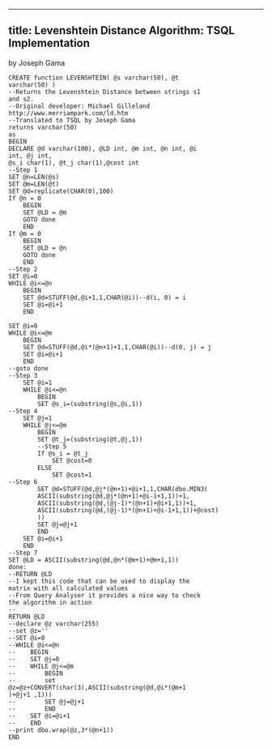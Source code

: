 ----
title: Levenshtein Distance Algorithm: TSQL Implementation
----

by Joseph Gama

    CREATE function LEVENSHTEIN( @s varchar(50), @t
    varchar(50) )
    --Returns the Levenshtein Distance between strings s1
    and s2.
    --Original developer: Michael Gilleland
    http://www.merriampark.com/ld.htm
    --Translated to TSQL by Joseph Gama
    returns varchar(50)
    as
    BEGIN
    DECLARE @d varchar(100), @LD int, @m int, @n int, @i
    int, @j int,
    @s_i char(1), @t_j char(1),@cost int
    --Step 1
    SET @n=LEN(@s)
    SET @m=LEN(@t)
    SET @d=replicate(CHAR(0),100)
    If @n = 0
        BEGIN
        SET @LD = @m
        GOTO done
        END
    If @m = 0
        BEGIN
        SET @LD = @n
        GOTO done
        END
    --Step 2
    SET @i=0
    WHILE @i<=@n
        BEGIN
        SET @d=STUFF(@d,@i+1,1,CHAR(@i))--d(i, 0) = i
        SET @i=@i+1
        END

    SET @i=0
    WHILE @i<=@m
        BEGIN
        SET @d=STUFF(@d,@i*(@n+1)+1,1,CHAR(@i))--d(0, j) = j
        SET @i=@i+1
        END
    --goto done
    --Step 3
        SET @i=1
        WHILE @i<=@n
            BEGIN
            SET @s_i=(substring(@s,@i,1))
    --Step 4
        SET @j=1
        WHILE @j<=@m
            BEGIN
            SET @t_j=(substring(@t,@j,1))
            --Step 5
            If @s_i = @t_j
                SET @cost=0
            ELSE
                SET @cost=1
    --Step 6
            SET @d=STUFF(@d,@j*(@n+1)+@i+1,1,CHAR(dbo.MIN3(
            ASCII(substring(@d,@j*(@n+1)+@i-1+1,1))+1,
            ASCII(substring(@d,(@j-1)*(@n+1)+@i+1,1))+1,
            ASCII(substring(@d,(@j-1)*(@n+1)+@i-1+1,1))+@cost)
            ))
            SET @j=@j+1
            END
        SET @i=@i+1
        END
    --Step 7
    SET @LD = ASCII(substring(@d,@n*(@m+1)+@m+1,1))
    done:
    --RETURN @LD
    --I kept this code that can be used to display the
    matrix with all calculated values
    --From Query Analyser it provides a nice way to check
    the algorithm in action
    --
    RETURN @LD
    --declare @z varchar(255)
    --set @z=''
    --SET @i=0
    --WHILE @i<=@n
    --    BEGIN
    --    SET @j=0
    --    WHILE @j<=@m
    --        BEGIN
    --        set
    @z=@z+CONVERT(char(3),ASCII(substring(@d,@i*(@m+1
    )+@j+1 ,1)))
    --        SET @j=@j+1
    --        END
    --    SET @i=@i+1
    --    END
    --print dbo.wrap(@z,3*(@n+1))
    END
